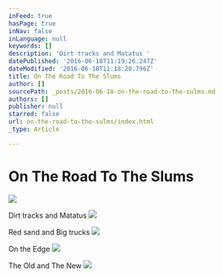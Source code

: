 ```yaml
---
inFeed: true
hasPage: true
inNav: false
inLanguage: null
keywords: []
description: 'Dirt tracks and Matatus '
datePublished: '2016-06-18T11:19:26.247Z'
dateModified: '2016-06-18T11:18:20.796Z'
title: On The Road To The Slums
author: []
sourcePath: _posts/2016-06-18-on-the-road-to-the-sulms.md
authors: []
publisher: null
starred: false
url: on-the-road-to-the-sulms/index.html
_type: Article

---
```

# On The Road To The Slums
![](https://the-grid-user-content.s3-us-west-2.amazonaws.com/5a13f4b3-b38a-482b-ad6b-3df795e04046.jpg)

Dirt tracks and Matatus ![](https://the-grid-user-content.s3-us-west-2.amazonaws.com/02b3b8a0-321d-4b9f-85e2-f09f08f6ed6f.jpg)

Red sand and Big trucks
![](https://the-grid-user-content.s3-us-west-2.amazonaws.com/bec83240-99b7-4c89-a5c3-355a9eb6e2c9.jpg)

On the Edge ![](https://the-grid-user-content.s3-us-west-2.amazonaws.com/bda5de4b-a08f-4898-b724-f789775d108c.jpg)

The Old and The New
![](https://the-grid-user-content.s3-us-west-2.amazonaws.com/e8858430-d83a-4490-bb66-28fd110bf865.jpg)